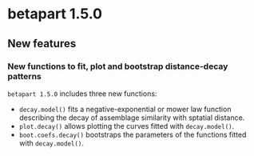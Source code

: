 # betapart 1.5.0

## New features

### New functions to fit, plot and bootstrap distance-decay patterns

`betapart 1.5.0` includes three new functions:
* `decay.model()` fits a negative-exponential or mower law function describing the decay of assemblage similarity with sptatial distance.
* `plot.decay()` allows plotting the curves fitted with `decay.model()`.
* `boot.coefs.decay()` bootstraps the parameters of the functions fitted with `decay.model()`.
